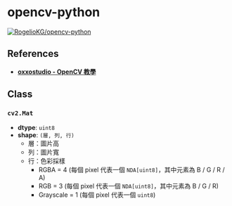 # opencv-python

[![RogelioKG/opencv-python](https://img.shields.io/badge/Sync%20with%20HackMD-grey?logo=markdown)](https://hackmd.io/@RogelioKG/opencv-python)

## References
+ [**oxxostudio - OpenCV 教學**](https://steam.oxxostudio.tw/category/python/ai/opencv-index.html)


## Class

### `cv2.Mat`
+ **dtype**: `uint8`
+ **shape**: `(層, 列, 行)`
  + 層：圖片高
  + 列：圖片寬
  + 行：色彩採樣
    + RGBA = 4 (每個 pixel 代表一個 `NDA[uint8]`，其中元素為 B / G / R / A)
    + RGB = 3 (每個 pixel 代表一個 `NDA[uint8]`，其中元素為 B / G / R)
    + Grayscale = 1 (每個 pixel 代表一個 `uint8`)
